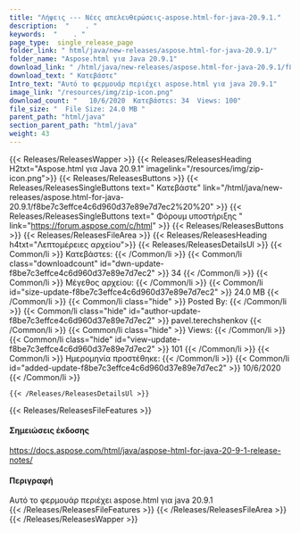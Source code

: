 ```yaml
---
title: "Λήψεις --- Νέες απελευθερώσεις-aspose.html-for-java-20.9.1." 
description:  "    . " 
keywords:  "    . " 
page_type:  single_release_page
folder_link: " html/java/new-releases/aspose.html-for-java-20.9.1/"
folder_name: "Aspose.html για Java 20.9.1"
download_link: " /html/java/new-releases/aspose.html-for-java-20.9.1/f8be7c3effce4c6d960d37e89e7d7ec2"
download_text: " Κατεβάστε"
Intro_text: "Αυτό το φερμουάρ περιέχει aspose.html για java 20.9.1"
image_link: "/resources/img/zip-icon.png"
download_count: "   10/6/2020  Κατεβάστεs: 34  Views: 100"
file_size: "  File Size: 24.0 MB "
parent_path: "html/java"
section_parent_path: "html/java"
weight: 43
---
```


{{< Releases/ReleasesWapper >}}
  {{< Releases/ReleasesHeading H2txt="Aspose.html για Java 20.9.1" imagelink="/resources/img/zip-icon.png">}}
  {{< Releases/ReleasesButtons >}}
    {{< Releases/ReleasesSingleButtons text=" Κατεβάστε" link="/html/java/new-releases/aspose.html-for-java-20.9.1/f8be7c3effce4c6d960d37e89e7d7ec2%20%20" >}}
    {{< Releases/ReleasesSingleButtons text=" Φόρουμ υποστήριξης " link="https://forum.aspose.com/c/html" >}}
  {{< Releases/ReleasesButtons >}}
  {{< Releases/ReleasesFileArea >}}
    {{< Releases/ReleasesHeading h4txt="Λεπτομέρειες αρχείου">}}
    {{< Releases/ReleasesDetailsUl >}}
            {{< Common/li  >}} Κατεβάστεs: {{< /Common/li >}} 
      {{< Common/li class="downloadcount" id="dwn-update-f8be7c3effce4c6d960d37e89e7d7ec2" >}} 34 {{< /Common/li >}} 
      {{< Common/li  >}} Μέγεθος αρχείου: {{< /Common/li >}} 
      {{< Common/li id="size-update-f8be7c3effce4c6d960d37e89e7d7ec2" >}} 24.0 MB {{< /Common/li >}} 
      {{< Common/li  class="hide" >}} Posted By: {{< /Common/li >}} 
      {{< Common/li class="hide" id="author-update-f8be7c3effce4c6d960d37e89e7d7ec2" >}} pavel.terechshenkov {{< /Common/li >}} 
      {{< Common/li class="hide"  >}} Views: {{< /Common/li >}} 
      {{< Common/li class="hide" id="view-update-f8be7c3effce4c6d960d37e89e7d7ec2" >}} 101 {{< /Common/li >}} 
      {{< Common/li  >}} Ημερομηνία προστέθηκε: {{< /Common/li >}} 
      {{< Common/li id="added-update-f8be7c3effce4c6d960d37e89e7d7ec2" >}} 10/6/2020 {{< /Common/li >}} 

    {{< /Releases/ReleasesDetailsUl >}}

  {{< Releases/ReleasesFileFeatures >}}
      <h4>Σημειώσεις έκδοσης</h4><div><a href="https://docs.aspose.com/html/java/aspose-html-for-java-20-9-1-release-notes/">https://docs.aspose.com/html/java/aspose-html-for-java-20-9-1-release-notes/</a></div><h4>Περιγραφή</h4><div class="HTMLDescription">Αυτό το φερμουάρ περιέχει aspose.html για java 20.9.1</div>
  {{< /Releases/ReleasesFileFeatures >}}
 {{< /Releases/ReleasesFileArea >}}
{{< /Releases/ReleasesWapper >}}


